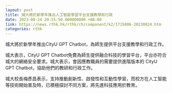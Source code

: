 ```yaml
---
layout: post
title: 城大將於新學年推出人工智能學習平台支援教學和行政
date: 2023-08-24 20:55:50.000000000 +08:00
link: https://news.rthk.hk/rthk/ch/component/k2/1715006-20230824.htm
categories: rthk
---
```


城大將於新學年推出CityU GPT Chatbot，為師生提供平台支援教學和行政工作。

城大表示，CityU GPT Chatbot免費為師生提供融合科技的學習平台，平台亦符合城大的網絡安全要求。城大表示，會因應教職員的需要提供進階版本的 CityU GPT Chatbot，協助他們的教研和行政工作。

城大校長梅彥昌表示，支持推動創新性、啟發性和互動性學習，而校方在人工智能等技術開始普及時，已積極探討不同方案，將先進科技應用於教育。
